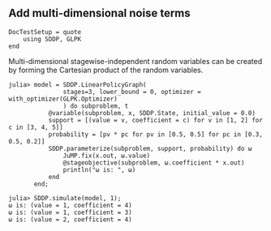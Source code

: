 ## Add multi-dimensional noise terms

```@meta
DocTestSetup = quote
    using SDDP, GLPK
end
```

Multi-dimensional stagewise-independent random variables can be created by
forming the Cartesian product of the random variables.

```jldoctest; filter=[r"\(value = \d, coefficient = \d\)", r"1\-element.+"s]
julia> model = SDDP.LinearPolicyGraph(
               stages=3, lower_bound = 0, optimizer = with_optimizer(GLPK.Optimizer)
               ) do subproblem, t
           @variable(subproblem, x, SDDP.State, initial_value = 0.0)
           support = [(value = v, coefficient = c) for v in [1, 2] for c in [3, 4, 5]]
           probability = [pv * pc for pv in [0.5, 0.5] for pc in [0.3, 0.5, 0.2]]
           SDDP.parameterize(subproblem, support, probability) do ω
               JuMP.fix(x.out, ω.value)
               @stageobjective(subproblem, ω.coefficient * x.out)
               println("ω is: ", ω)
           end
       end;

julia> SDDP.simulate(model, 1);
ω is: (value = 1, coefficient = 4)
ω is: (value = 1, coefficient = 3)
ω is: (value = 2, coefficient = 4)
```
